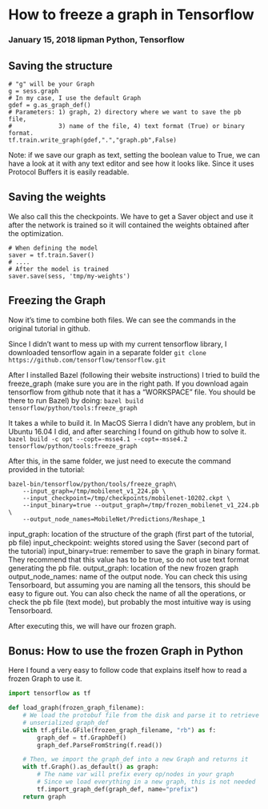 # How to freeze a graph in Tensorflow
###  January 15, 2018 lipman Python, Tensorflow	


## Saving the structure
```
# "g" will be your Graph
g = sess.graph
# In my case, I use the default Graph
gdef = g.as_graph_def()
# Parameters: 1) graph, 2) directory where we want to save the pb file,
#             3) name of the file, 4) text format (True) or binary format.
tf.train.write_graph(gdef,".","graph.pb",False)
```
Note: if we save our graph as text, setting the boolean value to True, we can have a 
look at it with any text editor and see how it looks like. Since it uses Protocol Buffers it is 
easily readable.

## Saving the weights

We also call this the checkpoints. We have to get a Saver object and use it after the
network is trained so it will contained the weights obtained after the optimization.
```
# When defining the model
saver = tf.train.Saver()
# ....
# After the model is trained
saver.save(sess, 'tmp/my-weights')
```

## Freezing the Graph

Now it’s time to combine both files. We can see the commands in the original tutorial in github.

Since I didn’t want to mess up with my current tensorflow library, I downloaded
tensorflow again in a separate folder
```git clone https://github.com/tensorflow/tensorflow.git```

After I installed Bazel (following their website instructions) I tried to build the
freeze_graph (make sure you are in the right path. If you download again tensorflow
from github note that it has a “WORKSPACE” file. You should be there to run Bazel) by
doing:
```bazel build tensorflow/python/tools:freeze_graph```

It takes a while to build it. In MacOS Sierra I didn’t have any problem, but in Ubuntu
16.04 I did, and after searching I found on github how to solve it.
```bazel build -c opt --copt=-msse4.1 --copt=-msse4.2 tensorflow/python/tools:freeze_graph```


After this, in the same folder, we just need to execute the command provided in the
tutorial:
```shell
bazel-bin/tensorflow/python/tools/freeze_graph\
    --input_graph=/tmp/mobilenet_v1_224.pb \
    --input_checkpoint=/tmp/checkpoints/mobilenet-10202.ckpt \
    --input_binary=true --output_graph=/tmp/frozen_mobilenet_v1_224.pb \
    --output_node_names=MobileNet/Predictions/Reshape_1
```

input_graph: location of the structure of the graph (first part of the tutorial, pb file)
input_checkpoint: weights stored using the Saver (second part of the tutorial)
input_binary=true: remember to save the graph in binary format. They recommend 
that this value has to be true, so do not use text format generating the pb file.
output_graph: location of the new frozen graph
output_node_names: name of the output node. You can check this using 
Tensorboard, but assuming you are naming all the tensors, this should be easy to 
figure out. You can also check the name of all the operations, or check the pb file (text 
mode), but probably the most intuitive way is using Tensorboard.

After executing this, we will have our frozen graph.


## Bonus: How to use the frozen Graph in Python
Here I found a very easy to follow code that explains itself how to read a frozen Graph
to use it.

```python
import tensorflow as tf

def load_graph(frozen_graph_filename):
    # We load the protobuf file from the disk and parse it to retrieve the
    # unserialized graph_def
    with tf.gfile.GFile(frozen_graph_filename, "rb") as f:
        graph_def = tf.GraphDef()
        graph_def.ParseFromString(f.read())

    # Then, we import the graph_def into a new Graph and returns it
    with tf.Graph().as_default() as graph:
        # The name var will prefix every op/nodes in your graph
        # Since we load everything in a new graph, this is not needed
        tf.import_graph_def(graph_def, name="prefix")
    return graph
```
